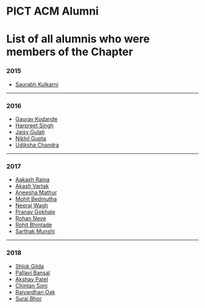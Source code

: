 # PICT ACM Alumni

# List of all alumnis who were members of the Chapter

### 2015
* [Saurabh Kulkarni](https://www.linkedin.com/in/saurabh-kulkarni-8a759b27/)
<hr>

### 2016
* [Gaurav Kodande](https://www.linkedin.com/in/gaurav-kodande-596450a0/)
* [Harpreet Singh](https://www.linkedin.com/in/harpreet-singh-5b511311a/)
* [Jaisy Gulati](https://www.linkedin.com/in/jaisy-gulati-663805112/)
* [Nikhil Gupta](https://www.linkedin.com/in/nikhil-gupta-b1b2a365/)
* [Udiksha Chandra](https://www.linkedin.com/in/udiksha-chandra-486116a4/)
<hr>

### 2017
* [Aakash Raina](https://www.linkedin.com/in/aakashraina/)
* [Akash Vartak](https://www.linkedin.com/in/akash-vartak-b670a9102/)
* [Aneesha Mathur](https://www.linkedin.com/in/aneesha-mathur/)
* [Mohit Bedmutha](https://www.linkedin.com/in/mohit-bedmutha-b343109a/)
* [Neeraj Wagh](https://www.linkedin.com/in/neerajwagh/)
* [Pranav Gokhale](https://www.linkedin.com/in/pranav-gokhale-17336197/)
* [Rohan Neve](https://www.linkedin.com/in/rohan-neve-50868789/)
* [Rohit Bhintade](https://www.linkedin.com/in/rohitbhintade/)
* [Sarthak Munshi](https://www.linkedin.com/in/sarum/)
<hr>

### 2018
* [Shlok Gilda](https://www.linkedin.com/in/shlok-gilda/)
* [Pallavi Bansal](https://www.linkedin.com/in/pallavi-bansal-13ba7615a/)
* [Akshay Patel](https://www.linkedin.com/in/akshay-patel-23249210b/)
* [Chintan Soni](https://www.linkedin.com/in/chintan-soni-73119a100/)
* [Rajvardhan Oak](https://www.linkedin.com/in/rvoak/)
* [Suraj Bhor](https://www.linkedin.com/in/suraj-bhor-61696224/)

